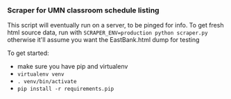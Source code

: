 ### Scraper for UMN classroom schedule listing

This script will eventually run on a server, to be pinged for info.
To get fresh html source data, run with `SCRAPER_ENV=production python scraper.py`
otherwise it'll assume you want the EastBank.html dump for testing  

To get started:
- make sure you have pip and virtualenv
- `virtualenv venv`
- `. venv/bin/activate`
- `pip install -r requirements.pip`
